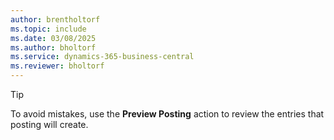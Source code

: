 ```yaml
---
author: brentholtorf
ms.topic: include
ms.date: 03/08/2025
ms.author: bholtorf
ms.service: dynamics-365-business-central
ms.reviewer: bholtorf
---
```


> [!TIP]
> To avoid mistakes, use the **Preview Posting** action to review the entries that posting will create. 
